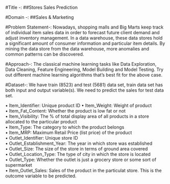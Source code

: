 #Title -:   				##Stores Sales Prediction

#Domain -: 			##Sales & Marketing

#Problem Statement-:
				Nowadays, shopping malls and Big Marts keep track of individual item sales data in order to forecast future client demand and adjust inventory management. In a data warehouse, these data stores hold a significant amount of consumer information and particular item details. By mining the data store from the data warehouse, more anomalies and common patterns can be discovered.
				
#Approach-:
			The classical machine learning tasks like Data Exploration, Data Cleaning, Feature Engineering, Model Building and Model Testing. Try out different machine learning algorithms that’s best fit for the above case.


#Dataset-:
		We have train (8523) and test (5681) data set, train data set has both input and output variable(s). We need to predict the sales for test data set.
        
•	Item_Identifier: Unique product ID
•	Item_Weight: Weight of product  
•	Item_Fat_Content: Whether the product is low fat or not  
•	Item_Visibility: The % of total display area of all products in a store allocated to the particular product  
•	Item_Type: The category to which the product belongs  
•	Item_MRP: Maximum Retail Price (list price) of the product   
•	Outlet_Identifier: Unique store ID  
•	Outlet_Establishment_Year: The year in which store was established  
•	Outlet_Size: The size of the store in terms of ground area covered  
•	Outlet_Location_Type: The type of city in which the store is located  
•	Outlet_Type: Whether the outlet is just a grocery store or some sort of supermarket  
•	Item_Outlet_Sales: Sales of the product in the particulat store. This is the outcome variable to be predicted.
